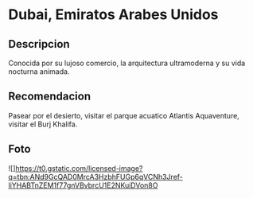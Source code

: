 # Dubai, Emiratos Arabes Unidos

## Descripcion
Conocida por su lujoso comercio, la arquitectura ultramoderna y su vida nocturna animada.

## Recomendacion
Pasear por el desierto, visitar el parque acuatico Atlantis Aquaventure, visitar el Burj Khalifa.

## Foto
![]https://t0.gstatic.com/licensed-image?q=tbn:ANd9GcQAD0MrcA3HzbhFUGp6qVCNh3Jref-liYHABTnZEM1f77gnVBvbrcU1E2NKuiDVon8O
